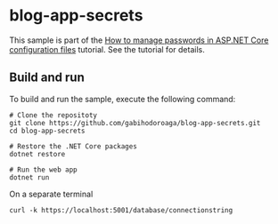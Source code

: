 # blog-app-secrets
This sample is part of the [How to manage passwords in ASP.NET Core configuration files](https://hodo.ro/posts/post-05-aspnetcore-app-secrets/) tutorial. See the tutorial for details.

## Build and run

To build and run the sample, execute the following command:

```console
# Clone the repositoty
git clone https://github.com/gabihodoroaga/blog-app-secrets.git
cd blog-app-secrets

# Restore the .NET Core packages
dotnet restore

# Run the web app
dotnet run

```

On a separate terminal
```console
curl -k https://localhost:5001/database/connectionstring
```
